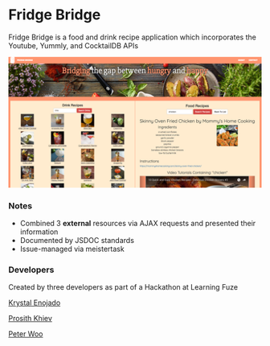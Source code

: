 # Fridge Bridge

Fridge Bridge is a food and drink recipe application which incorporates the Youtube, Yummly, and CocktailDB APIs

![Fridge-Bridge](images/readme.png)

### Notes
- Combined 3 **external** resources via AJAX requests and presented their information
- Documented by JSDOC standards
- Issue-managed via meistertask 


### Developers

Created by three developers as part of a Hackathon at Learning Fuze

[Krystal Enojado](https://github.com/kryseno)

[Prosith Khiev](https://github.com/pk316)

[Peter Woo](https://github.com/oowretep)